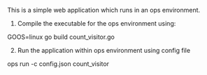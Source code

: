 This is a simple web application which runs in an ops environment. 

1. Compile the executable for the ops environment using:

GOOS=linux go build count_visitor.go

2. Run the application within ops environment using config file

ops run -c config.json count_visitor
